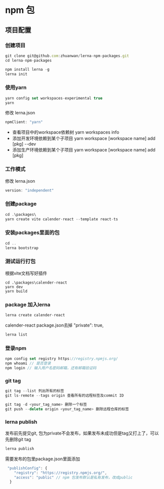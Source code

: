 # npm 包

## 项目配置

### 创建项目
```js
git clone git@github.com:zhuanwan/lerna-npm-packages.git
cd lerna-npm-packages

npm install lerna -g
lerna init
```

### 使用yarn
```js
yarn config set workspaces-experimental true
yarn
```
修改 lerna.json
```js
npmClient: "yarn"
```

* 查看项目中的workspace依赖树 yarn workspaces info
* 添加开发环境依赖到某个子项目  yarn workspace [workspace name] add [pkg] --dev
* 添加生产环境依赖到某个子项目  yarn workspace [workspace name] add [pkg]


### 工作模式
修改 lerna.json
```js
version: "independent"
```

### 创建package
```js 
cd .\packages\
yarn create vite calender-react --template react-ts
```

### 安装packages里面的包
``` js
cd ..
lerna bootstrap
```

### 测试运行打包
根据vite文档写好插件
```
cd .\packages\calender-react
yarn dev
yarn build
```
### package 加入lerna
```js
lerna create calender-react
```
calender-react package.json去掉   "private": true,

```js
lerna list
```

### 登录npm 
```js
npm config set registry https://registry.npmjs.org/
npm whoami // 是否登录
npm login // 输入用户名密码邮箱，还有邮箱验证码
```

### git tag
```js
git tag --list 列出所有的标签
git ls-remote --tags origin 查看所有的远程标签及commit ID

git tag -d <your_tag_name> 删除一个标签
git push --delete origin <your_tag_name> 删除远程仓库的标签
```
### lerna publish
发布前先提交git, 包为private不会发布，如果发布未成功但是tag又打上了，可以先删除git tag
```js
lerna publish 
```
需要发布的包里package.json里面添加
```js
 "publishConfig": {
    "registry": "https://registry.npmjs.org/",
    "access": "public" // npm 包发布默认是私有发布，改成public
  }
```
